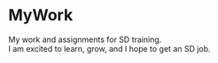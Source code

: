 # MyWork
My work and assignments for SD training.<br>
I am excited to learn, grow, and I hope to get an SD job.
